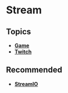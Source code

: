# Stream

## Topics

* [**Game**](game.md)
* ****[**Twitch**](twitch.md)****

## Recommended

* ****[**StreamIO**](https://www.stremio.com)****
